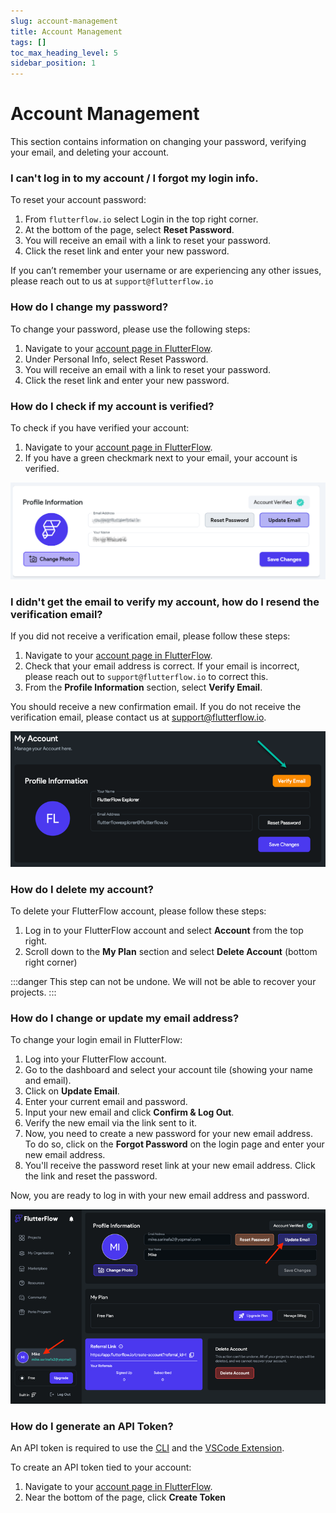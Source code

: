 ```yaml
---
slug: account-management
title: Account Management
tags: []
toc_max_heading_level: 5
sidebar_position: 1
---
```


# Account Management
This section contains information on changing your password, verifying your email, and deleting your account.

### I can't log in to my account / I forgot my login info.
To reset your account password:

1. From `flutterflow.io` select Login in the top right corner.
2. At the bottom of the page, select **Reset Password**.
3. You will receive an email with a link to reset your password.
4. Click the reset link and enter your new password.

If you can’t remember your username or are experiencing any other issues, please reach out to us at `support@flutterflow.io`


### How do I change my password?
To change your password, please use the following steps:

1. Navigate to your [account page in FlutterFlow](https://app.flutterflow.io/account).
2. Under Personal Info, select Reset Password.
3. You will receive an email with a link to reset your password.
4. Click the reset link and enter your new password.


### How do I check if my account is verified?
To check if you have verified your account:

1. Navigate to your [account page in FlutterFlow](https://app.flutterflow.io/account).
2. If you have a green checkmark next to your email, your account is verified.

![check-account-verification.png](imgs/check-account-verification.png)

### I didn't get the email to verify my account, how do I resend the verification email?
If you did not receive a verification email, please follow these steps:

1. Navigate to your [account page in FlutterFlow](https://app.flutterflow.io/account).
2. Check that your email address is correct. If your email is incorrect, please reach out to `support@flutterflow.io` to correct this. 
3. From the **Profile Information** section, select **Verify Email**.

You should receive a new confirmation email. If you do not receive the verification email, please contact us at support@flutterflow.io.

![email-verification.png](imgs/email-verification.png)

### How do I delete my account?
To delete your FlutterFlow account, please follow these steps:

1. Log in to your FlutterFlow account and select **Account** from the top right.
2. Scroll down to the **My Plan** section and select **Delete Account** (bottom right corner)

:::danger
This step can not be undone. We will not be able to recover your projects.
:::


### How do I change or update my email address?
To change your login email in FlutterFlow:

1. Log into your FlutterFlow account. 
2. Go to the dashboard and select your account tile (showing your name and email). 
3. Click on **Update Email**. 
4. Enter your current email and password. 
5. Input your new email and click **Confirm & Log Out**. 
6. Verify the new email via the link sent to it. 
7. Now, you need to create a new password for your new email address. To do so, click on the **Forgot Password** on the login page and enter your new email address. 
8. You'll receive the password reset link at your new email address. Click the link and reset the password.

Now, you are ready to log in with your new email address and password.

![update-email.png](imgs/update-email.png)

### How do I generate an API Token?
An API token is required to use the [CLI](https://docs.flutterflow.io/exporting/ff-cli/) and the [VSCode Extension](https://marketplace.visualstudio.com/items?itemName=FlutterFlow.flutterflow-custom-code-editor&ssr=false#overview).

To create an API token tied to your account:

1. Navigate to your [account page in FlutterFlow](https://app.flutterflow.io/account).
2. Near the bottom of the page, click **Create Token**
